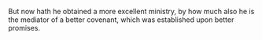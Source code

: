 But now hath he obtained a more excellent ministry, by how much also he is the mediator of a better covenant, which was established upon better promises.
